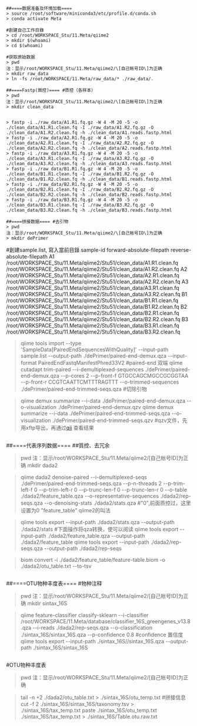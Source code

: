 ```
##====数据准备及环境加载==== 
> source /root/software/miniconda3/etc/profile.d/conda.sh 
> conda activate Meta
```

```
#創建自己工作目錄 
> cd /root/WORKSPACE_Stu/11.Meta/qiime2 
> mkdir $(whoami) 
> cd $(whoami)
```

```
#获取原始数据 
> pwd
注：显示/root/WORKSPACE_Stu/11.Meta/qiime2/\[自己帐号ID\]为正确 
> mkdir raw_data 
> ln -fs /root/WORKSPACE/11.Meta/raw_data/* ./raw_data/.
```

```
##====Fastp(質控)==== #质控（各样本） 
> pwd
注：显示/root/WORKSPACE_Stu/11.Meta/qiime2/\[自己帐号ID\]为正确 
> mkdir clean_data


> fastp -i ./raw_data/A1.R1.fq.gz -W 4 -M 20 -5 -o ./clean_data/A1.R1.clean.fq -I ./raw_data/A1.R2.fq.gz -O ./clean_data/A1.R2.clean.fq -h ./clean_data/A1.reads.fastp.html
> fastp -i ./raw_data/A2.R1.fq.gz -W 4 -M 20 -5 -o ./clean_data/A2.R1.clean.fq -I ./raw_data/A2.R2.fq.gz -O ./clean_data/A2.R2.clean.fq -h ./clean_data/A2.reads.fastp.html
> fastp -i ./raw_data/A3.R1.fq.gz -W 4 -M 20 -5 -o ./clean_data/A3.R1.clean.fq -I ./raw_data/A3.R2.fq.gz -O ./clean_data/A3.R2.clean.fq -h ./clean_data/A3.reads.fastp.html
> fastp -i ./raw_data/B1.R1.fq.gz -W 4 -M 20 -5 -o ./clean_data/B1.R1.clean.fq -I ./raw_data/B1.R2.fq.gz -O ./clean_data/B1.R2.clean.fq -h ./clean_data/B1.reads.fastp.html
> fastp -i ./raw_data/B2.R1.fq.gz -W 4 -M 20 -5 -o ./clean_data/B2.R1.clean.fq -I ./raw_data/B2.R2.fq.gz -O ./clean_data/B2.R2.clean.fq -h ./clean_data/B2.reads.fastp.html
> fastp -i ./raw_data/B3.R1.fq.gz -W 4 -M 20 -5 -o ./clean_data/B3.R1.clean.fq -I ./raw_data/B3.R2.fq.gz -O ./clean_data/B3.R2.clean.fq -h ./clean_data/B3.reads.fastp.html
```

```
##====拼接数据==== #去引物 
> pwd
注：显示/root/WORKSPACE_Stu/11.Meta/qiime2/\[自己帐号ID\]为正确 
> mkdir dePrimer
```
#創建sample.list, 寫入當前目錄
sample-id	forward-absolute-filepath	reverse-absolute-filepath
A1	/root/WORKSPACE_Stu/11.Meta/qiime2/Stu51/clean_data/A1.R1.clean.fq	/root/WORKSPACE_Stu/11.Meta/qiime2/Stu51/clean_data/A1.R2.clean.fq
A2	/root/WORKSPACE_Stu/11.Meta/qiime2/Stu51/clean_data/A2.R1.clean.fq	/root/WORKSPACE_Stu/11.Meta/qiime2/Stu51/clean_data/A2.R2.clean.fq
A3	/root/WORKSPACE_Stu/11.Meta/qiime2/Stu51/clean_data/A3.R1.clean.fq	/root/WORKSPACE_Stu/11.Meta/qiime2/Stu51/clean_data/A3.R2.clean.fq
B1	/root/WORKSPACE_Stu/11.Meta/qiime2/Stu51/clean_data/B1.R1.clean.fq	/root/WORKSPACE_Stu/11.Meta/qiime2/Stu51/clean_data/B1.R2.clean.fq
B2	/root/WORKSPACE_Stu/11.Meta/qiime2/Stu51/clean_data/B2.R1.clean.fq	/root/WORKSPACE_Stu/11.Meta/qiime2/Stu51/clean_data/B2.R2.clean.fq
B3	/root/WORKSPACE_Stu/11.Meta/qiime2/Stu51/clean_data/B3.R1.clean.fq	/root/WORKSPACE_Stu/11.Meta/qiime2/Stu51/clean_data/B3.R2.clean.fq


> qiime tools import --type 'SampleData[PairedEndSequencesWithQuality]' --input-path sample.list --output-path ./dePrimer/paired-end-demux.qza --input-format PairedEndFastqManifestPhred33V2              #paired-end 双端
> qiime cutadapt trim-paired --i-demultiplexed-sequences ./dePrimer/paired-end-demux.qza --p-cores 2 --p-front-f GTGCCAGCMGCCGCGGTAA --p-front-r CCGTCAATTCMTTTRAGTTT --o-trimmed-sequences ./dePrimer/paired-end-trimmed-seqs.qza   #切除引物
	
> qiime demux summarize --i-data ./dePrimer/paired-end-demux.qza --o-visualization ./dePrimer/paired-end-demux.qzv
> qiime demux summarize --i-data ./dePrimer/paired-end-trimmed-seqs.qza --o-visualization ./dePrimer/paired-end-trimmed-seqs.qzv
#qzv文件，先用xftp导出，再通过[qii](https://view.qiime2.org/) 查看结果
```

```
##====代表序列数据==== ##質控、去冗余 
> pwd
注：显示/root/WORKSPACE_Stu/11.Meta/qiime2/\[自己帐号ID\]为正确 
> mkdir dada2

> qiime dada2 denoise-paired --i-demultiplexed-seqs ./dePrimer/paired-end-trimmed-seqs.qza --p-n-threads 2 --p-trim-left-f 0 --p-trim-left-r 0 --p-trunc-len-f 0 --p-trunc-len-r 0 --o-table ./dada2/feature_table.qza --o-representative-sequences ./dada2/rep-seqs.qza --o-denoising-stats ./dada2/stats.qza    #"0",前面质控过，这里设置为0   "feature_table" qiime2的叫法

> qiime tools export --input-path ./dada2/stats.qza --output-path ./dada2/stats     #下面操作将qza转换，使可以阅读
> qiime tools export --input-path ./dada2/feature_table.qza --output-path ./dada2/feature_table
> qiime tools export --input-path ./dada2/rep-seqs.qza --output-path ./dada2/rep-seqs

> biom convert -i ./dada2/feature_table/feature-table.biom -o ./dada2/otu_table.txt --to-tsv

```

```
##====OTU物种丰度表==== #物种注释 
> pwd
注：显示/root/WORKSPACE_Stu/11.Meta/qiime2/\[自己帐号ID\]为正确 
> mkdir sintax_16S

> qiime feature-classifier classify-sklearn --i-classifier /root/WORKSPACE/11.Meta/database/classifier_16S_greengenes_v13.8.qza --i-reads ./dada2/rep-seqs.qza --o-classification ./sintax_16S/sintax_16S.qza --p-confidence 0.8       #confidence 置信度
> qiime tools export --input-path ./sintax_16S//sintax_16S.qza --output-path ./sintax_16S/sintax_16S

```

```
#OTU物种丰度表 
> pwd
注：显示/root/WORKSPACE_Stu/11.Meta/qiime2/\[自己帐号ID\]为正确

> tail -n +2 ./dada2/otu_table.txt > ./sintax_16S/otu_temp.txt #拼接信息
> cut -f 2 ./sintax_16S/sintax_16S/taxonomy.tsv > ./sintax_16S/tax_temp.txt
> paste ./sintax_16S/otu_temp.txt ./sintax_16S/tax_temp.txt > ./sintax_16S/Table.otu.raw.txt
```